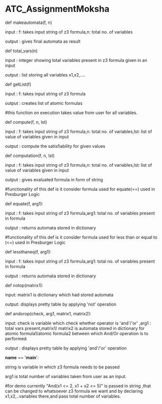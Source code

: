 # ATC_AssignmentMoksha

def makeautomata(f, n)

input : f: takes input string of z3 formula,n: total no. of variables

output : gives final automata as result


def total_vars(n)

input : integer showing total variables present in z3 formula given in an input

output : list storing all variables x1,x2,....


def getList(f)

input : f: takes input string of z3 formula

output : creates list of atomic formulas


#this function on execution takes value from user for all variables.

def compute(f, n, lst)

input : f: takes input string of z3 formula,n: total no. of variables,lst: list of value of variables given in input

output : compute the satisfiability for given values


def computation(f, n, lst)

input : f: takes input string of z3 formula,n: total no. of variables,lst: list of value of variables given in input

output : gives evaluated formula in form of string


#functionality of this def is it consider formula used for equate(==) used in Presburger Logic

def equate(f, arg1):

input : f: takes input string of z3 formula,arg1: total no. of variables present in formula

output : returns automata stored in dictionary


#functionality of this def is it consider formula used for less than or equal to (<=) used in Presburger Logic

def lessthaneq(f, arg1):

input : f: takes input string of z3 formula,arg1: total no. of variables present in formula

output : returns automata stored in dictionary


def notop(matrix1):

input: matrix1 is dictionary which had stored automata

output: displays pretty table by applying 'not' operation



def andorop(check, arg1, matrix1, matrix2):

input: check is variable which check whether operator is 'and'/'or' ,arg1 : total vars present,matrix1/ matrix2 is automata stored in dictionary for atomic formula1/atomic formula2 between which And/Or operation is to performed.

output : displays pretty table by applying 'and'/'or' operation



__name__ == '__main__': 

string is variable in which z3 formula needs to be passed

arg1 is total number of variables taken from user as an input. 

#for demo currently "And(x1 <= 2, x1 + x2 <= 5)" is passed in string ,that can be changed to whatsoever z3 formula we want and by declaring x1,x2,..variables there,and pass total number of variables.
